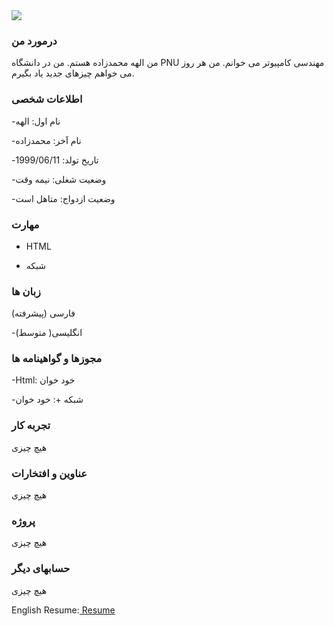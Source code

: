 <img src="https://avatars3.githubusercontent.com/u/73136204?s=400&u=1f185def204671650fef9c39d9845c21c5017254&v=4"/>

### درمورد من

من الهه محمدزاده هستم.
من در دانشگاه PNU مهندسی کامپیوتر می خوانم.
من هر روز می خواهم چیزهای جدید یاد بگیرم.

### اطلاعات شخصی

-نام اول: الهه

-نام آخر: محمدزاده

-تاریخ تولد: 1999/06/11

-وضعیت شغلی: نیمه وقت

-وضعیت ازدواج: متاهل است

### مهارت

+ HTML

+ شبکه

### زبان ها

فارسی (پیشرفته)

-انگلیسی( متوسط)

### مجوزها و گواهینامه ها

-Html: خود خوان

-شبکه +: خود خوان

### تجربه کار
  هیچ چیزی

### عناوین و افتخارات
  هیچ چیزی

### پروژه
  هیچ چیزی

### حسابهای دیگر
  هیچ چیزی
  
  English Resume:<a href="https://elahemohamadzad.github.io/elahemohamadzade.github.io/"> Resume </a>
  
